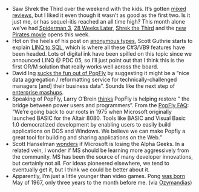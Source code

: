 -   Saw Shrek the Third over the weekend with the kids. It’s gotten
    [mixed
    reviews](http://www.metacritic.com/film/titles/shrekthethird), but I
    liked it even though it wasn’t as good as the first two. Is it just
    me, or has sequel-itis reached an all time high? This month alone
    we’ve had [Spiderman 3](http://www.imdb.com/title/tt0413300/), [28
    Weeks Later](http://www.imdb.com/title/tt0463854/), [Shrek the
    Third](http://www.imdb.com/title/tt0413267/) and the [new Pirates
    movie](http://www.imdb.com/title/tt0449088/) opens this week.
-   Hot on the heels of his post on [anonymous
    types](http://weblogs.asp.net/scottgu/archive/2007/05/15/new-orcas-language-feature-anonymous-types.aspx),
    Scott Guthrie starts to explain [LINQ to
    SQL](http://weblogs.asp.net/scottgu/archive/2007/05/19/using-linq-to-sql-part-1.aspx),
    which is where all these C\#3/VB9 features have been headed. Lots of
    digital ink have been spilled on this topic since we announced LINQ
    @ PDC 05, so I’ll just point out that I think this is the first OR/M
    solution that really works well across the board.
-   David Ing [sucks the fun out of
    PopFly](http://www.from9till2.com/PermaLink.aspx?guid=d75637fe-a7cc-4f18-b0bd-aecddafb9542)
    by suggesting it might be a “nice data aggregation / reformatting
    service for technically-challenged managers [and] their business
    data”. Sounds like the next step of [enterprise
    mashups](http://devhawk.net/2005/11/23/Browser+Based+Applications+In+The+Enterprise.aspx).
-   Speaking of PopFly, Larry O’Brein
    [thinks](http://www.knowing.net/PermaLink,guid,652d0d73-23c3-409d-b3f0-3f8879e37bcb.aspx)
    PopFly is helping restore ” the bridge between power users and
    programmers”. From the [PopFly
    FAQ](http://www.popfly.com/Overview/faq.aspx): “We’re going back to
    our roots in 1975 when Microsoft originally launched BASIC for the
    Altair 8080. Tools like BASIC and Visual Basic 1.0 democratized
    development by enabling users to easily build applications on DOS
    and Windows. We believe we can make Popfly a great tool for building
    and sharing applications on the Web.”
-   Scott Hanselman
    [wonders](http://feeds.feedburner.com/~r/ScottHanselman/~3/118288319/IsMicrosoftLosingTheAlphaGeeks.aspx)
    if Microsoft is losing the Alpha Geeks. In a related vein, I wonder
    if MS should be learning more aggressively from the community. MS
    has been the source of many developer innovations, but certainly not
    all. For ideas pioneered elsewhere, we tend to eventually get it,
    but I think we could be better about it.
-   Apparently, I’m just a little younger than video games. Pong [was
    born](http://www.1up.com/do/feature?cId=3159462) May of 1967, only
    three years to the month before me. (via
    [Ozymandias](http://ozymandias.com/archive/2007/05/21/Video-Games-Turn-40.aspx))

